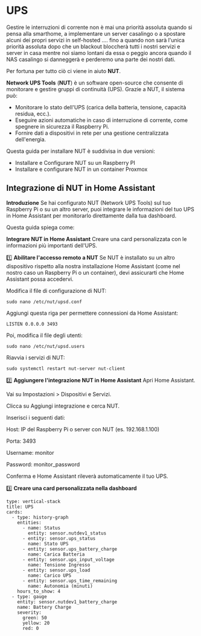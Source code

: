 # UPS
Gestire le interruzioni di corrente non è mai una priorità assoluta quando si pensa alla smarthome, a implementare un server casalingo o a spostare alcuni dei propri servizi in self-hosted .... fino a quando non sarà l'unica priorità assoluta dopo che un blackout bloccherà tutti i nostri servizi e server in casa mentre noi siamo lontani da essa o peggio ancora quando il NAS casalingo si danneggerà e perderemo una parte dei nostri dati.

Per fortuna per tutto ciò ci viene in aiuto **NUT**.

**Network UPS Tools** (**NUT**) è un software open-source che consente di monitorare e gestire gruppi di continuità (UPS). 
Grazie a NUT, il sistema può:
- Monitorare lo stato dell'UPS (carica della batteria, tensione, capacità residua, ecc.).
- Eseguire azioni automatiche in caso di interruzione di corrente, come spegnere in sicurezza il Raspberry Pi.
- Fornire dati a dispositivi in rete per una gestione centralizzata dell'energia.

Questa guida per installare NUT è suddivisa in due versioni:
- Installare e Configurare NUT su un Raspberry PI
- Installare e configurare NUT in un container Proxmox

## Integrazione di NUT in Home Assistant

**Introduzione**
Se hai configurato NUT (Network UPS Tools) sul tuo Raspberry Pi o su un altro server, puoi integrare le informazioni del tuo UPS in Home Assistant per monitorarlo direttamente dalla tua dashboard.

Questa guida spiega come:

**Integrare NUT in Home Assistant**
Creare una card personalizzata con le informazioni più importanti dell'UPS.

1️⃣ **Abilitare l'accesso remoto a NUT**
Se NUT è installato su un altro dispositivo rispetto alla nostra installazione Home Assistant (come nel nostro caso un Raspberry Pi o un container), devi assicurarti che Home Assistant possa accedervi.

Modifica il file di configurazione di NUT:
```
sudo nano /etc/nut/upsd.conf
```
Aggiungi questa riga per permettere connessioni da Home Assistant:
```
LISTEN 0.0.0.0 3493
```
Poi, modifica il file degli utenti:
```
sudo nano /etc/nut/upsd.users
```

Riavvia i servizi di NUT:
```
sudo systemctl restart nut-server nut-client
```
2️⃣ **Aggiungere l'integrazione NUT in Home Assistant**
Apri Home Assistant.

Vai su Impostazioni > Dispositivi e Servizi.

Clicca su Aggiungi integrazione e cerca NUT.

Inserisci i seguenti dati:

Host: IP del Raspberry Pi o server con NUT (es. 192.168.1.100)

Porta: 3493

Username: monitor

Password: monitor_password

Conferma e Home Assistant rileverà automaticamente il tuo UPS.

3️⃣ **Creare una card personalizzata nella dashboard**
```
type: vertical-stack
title: UPS
cards:
  - type: history-graph
    entities:
      - name: Status
        entity: sensor.nutdev1_status
      - entity: sensor.ups_status
        name: Stato UPS
      - entity: sensor.ups_battery_charge
        name: Carica Batteria
      - entity: sensor.ups_input_voltage
        name: Tensione Ingresso
      - entity: sensor.ups_load
        name: Carico UPS
      - entity: sensor.ups_time_remaining
        name: Autonomia (minuti)
    hours_to_show: 4
  - type: gauge
    entity: sensor.nutdev1_battery_charge
    name: Battery Charge
    severity:
      green: 50
      yellow: 20
      red: 0
```